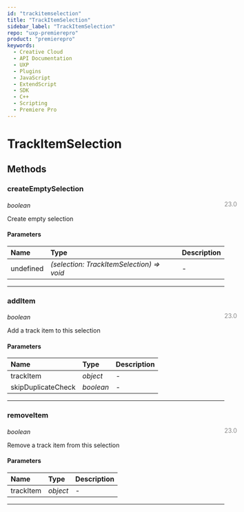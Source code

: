 ```yaml
---
id: "trackitemselection"
title: "TrackItemSelection"
sidebar_label: "TrackItemSelection"
repo: "uxp-premierepro"
product: "premierepro"
keywords:
  - Creative Cloud
  - API Documentation
  - UXP
  - Plugins
  - JavaScript
  - ExtendScript
  - SDK
  - C++
  - Scripting
  - Premiere Pro
---
```


# TrackItemSelection  

## Methods

### createEmptySelection

<span class="minversion" style="display: block; margin-bottom: -1em; margin-left: 36em; float:left; opacity:0.5;">23.0</span>

*boolean*
  
Create empty selection

#### Parameters

| Name | Type | Description |
| :------ | :------ | :------ |
| undefined | *(selection: TrackItemSelection) => void* | - |

___

### addItem

<span class="minversion" style="display: block; margin-bottom: -1em; margin-left: 36em; float:left; opacity:0.5;">23.0</span>

*boolean*
  
Add a track item to this selection

#### Parameters

| Name | Type | Description |
| :------ | :------ | :------ |
| trackItem | *object* | - |
| skipDuplicateCheck | *boolean* | - |

___

### removeItem

<span class="minversion" style="display: block; margin-bottom: -1em; margin-left: 36em; float:left; opacity:0.5;">23.0</span>

*boolean*
  
Remove a track item from this selection

#### Parameters

| Name | Type | Description |
| :------ | :------ | :------ |
| trackItem | *object* | - |

___
